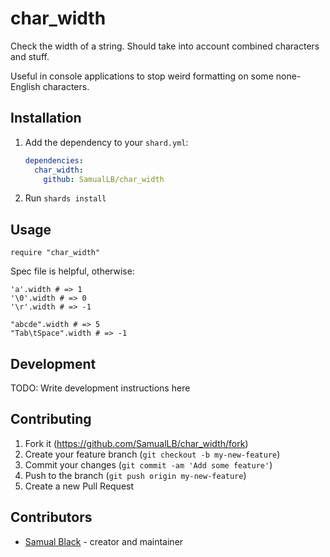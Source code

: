 # char_width

Check the width of a string. Should take into account combined characters and stuff.

Useful in console applications to stop weird formatting on some none-English characters.

## Installation

1. Add the dependency to your `shard.yml`:

   ```yaml
   dependencies:
     char_width:
       github: SamualLB/char_width
   ```

2. Run `shards install`

## Usage

```crystal
require "char_width"
```

Spec file is helpful, otherwise:

```crystal
'a'.width # => 1
'\0'.width # => 0
'\r'.width # => -1

"abcde".width # => 5
"Tab\tSpace".width # => -1
```

## Development

TODO: Write development instructions here

## Contributing

1. Fork it (<https://github.com/SamualLB/char_width/fork>)
2. Create your feature branch (`git checkout -b my-new-feature`)
3. Commit your changes (`git commit -am 'Add some feature'`)
4. Push to the branch (`git push origin my-new-feature`)
5. Create a new Pull Request

## Contributors

- [Samual Black](https://github.com/SamualLB) - creator and maintainer
